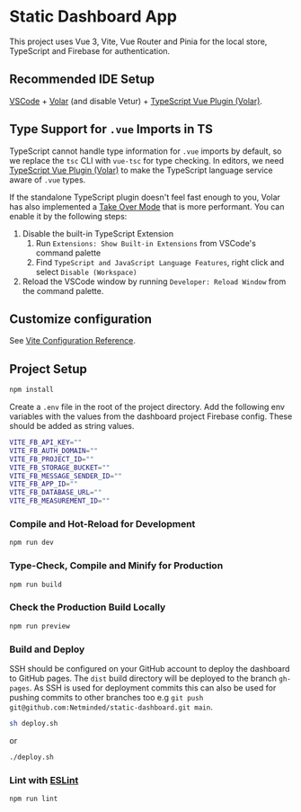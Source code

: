 # Static Dashboard App

This project uses Vue 3, Vite, Vue Router and Pinia for the local store, TypeScript and Firebase for authentication. 

## Recommended IDE Setup

[VSCode](https://code.visualstudio.com/) + [Volar](https://marketplace.visualstudio.com/items?itemName=Vue.volar) (and disable Vetur) + [TypeScript Vue Plugin (Volar)](https://marketplace.visualstudio.com/items?itemName=Vue.vscode-typescript-vue-plugin).

## Type Support for `.vue` Imports in TS

TypeScript cannot handle type information for `.vue` imports by default, so we replace the `tsc` CLI with `vue-tsc` for type checking. In editors, we need [TypeScript Vue Plugin (Volar)](https://marketplace.visualstudio.com/items?itemName=Vue.vscode-typescript-vue-plugin) to make the TypeScript language service aware of `.vue` types.

If the standalone TypeScript plugin doesn't feel fast enough to you, Volar has also implemented a [Take Over Mode](https://github.com/johnsoncodehk/volar/discussions/471#discussioncomment-1361669) that is more performant. You can enable it by the following steps:

1. Disable the built-in TypeScript Extension
    1) Run `Extensions: Show Built-in Extensions` from VSCode's command palette
    2) Find `TypeScript and JavaScript Language Features`, right click and select `Disable (Workspace)`
2. Reload the VSCode window by running `Developer: Reload Window` from the command palette.

## Customize configuration

See [Vite Configuration Reference](https://vitejs.dev/config/).

## Project Setup

```sh
npm install
```
Create a `.env` file in the root of the project directory. Add the following env variables with the values from the dashboard project Firebase config. These should be added as string values. 

```sh
VITE_FB_API_KEY=""
VITE_FB_AUTH_DOMAIN=""
VITE_FB_PROJECT_ID=""
VITE_FB_STORAGE_BUCKET=""
VITE_FB_MESSAGE_SENDER_ID=""
VITE_FB_APP_ID=""
VITE_FB_DATABASE_URL=""
VITE_FB_MEASUREMENT_ID=""
```

### Compile and Hot-Reload for Development

```sh
npm run dev
```

### Type-Check, Compile and Minify for Production

```sh
npm run build
```

### Check the Production Build Locally

```sh
npm run preview
```

### Build and Deploy
SSH should be configured on your GitHub account to deploy the dashboard to GitHub pages. The `dist` build directory will be deployed to the branch `gh-pages`. As SSH is used for deployment commits this can also be used for pushing commits to other branches too e.g `git push git@github.com:Netminded/static-dashboard.git main`. 

```sh
sh deploy.sh
```

or 

```sh
./deploy.sh
```

### Lint with [ESLint](https://eslint.org/)

```sh
npm run lint
```
